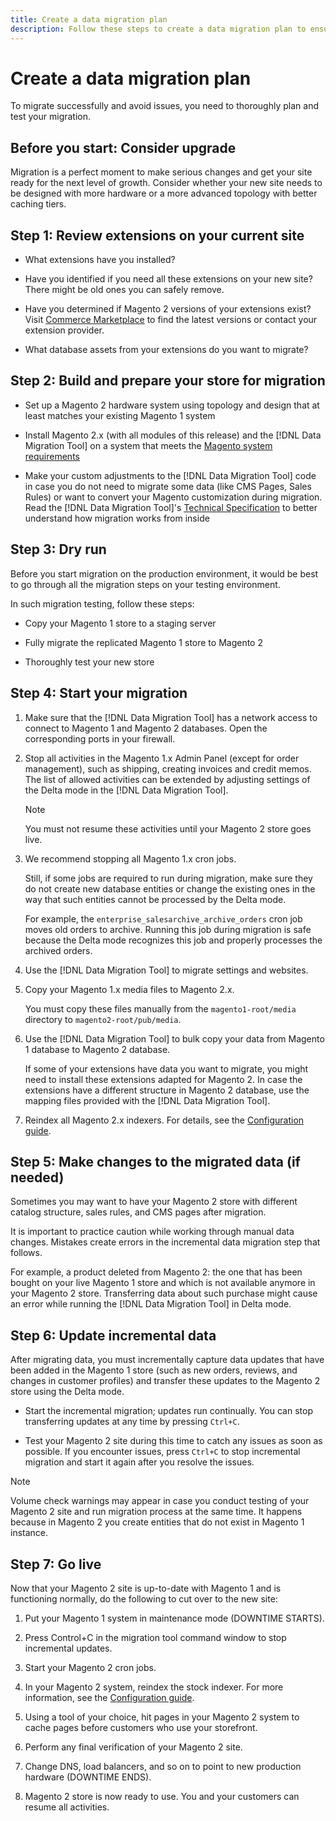 ```yaml
---
title: Create a data migration plan
description: Follow these steps to create a data migration plan to ensure a successful upgrade from Magento 1 to Magento 2.
---
```


# Create a data migration plan

To migrate successfully and avoid issues, you need to thoroughly plan and test your migration.

## Before you start: Consider upgrade

Migration is a perfect moment to make serious changes and get your site ready for the next level of growth. Consider whether your new site needs to be designed with more hardware or a more advanced topology with better caching tiers.

## Step 1: Review extensions on your current site

*  What extensions have you installed?

*  Have you identified if you need all these extensions on your new site? There might be old ones you can safely remove.

*  Have you determined if Magento 2 versions of your extensions exist? Visit [Commerce Marketplace] to find the latest versions or contact your extension provider.

*  What database assets from your extensions do you want to migrate?

## Step 2: Build and prepare your store for migration

*  Set up a Magento 2 hardware system using topology and design that at least matches your existing Magento 1 system

*  Install Magento 2.x (with all modules of this release) and the [!DNL Data Migration Tool] on a system that meets the [Magento system requirements]

*  Make your custom adjustments to the [!DNL Data Migration Tool] code in case you do not need to migrate some data (like CMS Pages, Sales Rules) or want to convert your Magento customization during migration. Read the [!DNL Data Migration Tool]'s [Technical Specification](technical-specification.md) to better understand how migration works from inside

## Step 3: Dry run

Before you start migration on the production environment, it would be best to go through all the migration steps on your testing environment.

In such migration testing, follow these steps:

*  Copy your Magento 1 store to a staging server

*  Fully migrate the replicated Magento 1 store to Magento 2

*  Thoroughly test your new store

## Step 4: Start your migration

1. Make sure that the [!DNL Data Migration Tool] has a network access to connect to Magento 1 and Magento 2 databases. Open the corresponding ports in your firewall.

1. Stop all activities in the Magento 1.x Admin Panel (except for order management), such as shipping, creating invoices and credit memos. The list of allowed activities can be extended by adjusting settings of the Delta mode in the [!DNL Data Migration Tool].

   >[!NOTE]
   >
   >You must not resume these activities until your Magento 2 store goes live.

1. We recommend stopping all Magento 1.x cron jobs.

   Still, if some jobs are required to run during migration, make sure they do not create new database entities or change the existing ones in the way that such entities cannot be processed by the Delta mode.

   For example, the `enterprise_salesarchive_archive_orders` cron job moves old orders to archive. Running this job during migration is safe because the Delta mode recognizes this job and properly processes the archived orders.

1. Use the [!DNL Data Migration Tool] to migrate settings and websites.

1. Copy your Magento 1.x media files to Magento 2.x.

   You must copy these files manually from the `magento1-root/media` directory to `magento2-root/pub/media`.

1. Use the [!DNL Data Migration Tool] to bulk copy your data from Magento 1 database to Magento 2 database.

   If some of your extensions have data you want to migrate, you might need to install these extensions adapted for Magento 2. In case the extensions have a different structure in Magento 2 database, use the mapping files provided with the [!DNL Data Migration Tool].

1. Reindex all Magento 2.x indexers. For details, see the [Configuration guide].

## Step 5: Make changes to the migrated data (if needed)

Sometimes you may want to have your Magento 2 store with different catalog structure, sales rules, and CMS pages after migration.

It is important to practice caution while working through manual data changes. Mistakes create errors in the incremental data migration step that follows.

For example, a product deleted from Magento 2: the one that has been bought on your live Magento 1 store and which is not available anymore in your Magento 2 store. Transferring data about such purchase might cause an error while running the [!DNL Data Migration Tool] in Delta mode.

## Step 6: Update incremental data

After migrating data, you must incrementally capture data updates that have been added in the Magento 1 store (such as new orders, reviews, and changes in customer profiles) and transfer these updates to the Magento 2 store using the Delta mode.

*  Start the incremental migration; updates run continually. You can stop transferring updates at any time by pressing `Ctrl+C`.

*  Test your Magento 2 site during this time to catch any issues as soon as possible. If you encounter issues, press `Ctrl+C` to stop incremental migration and start it again after you resolve the issues.

>[!NOTE]
>
>Volume check warnings may appear in case you conduct testing of your Magento 2 site and run migration process at the same time. It happens because in Magento 2 you create entities that do not exist in Magento 1 instance.

## Step 7: Go live

Now that your Magento 2 site is up-to-date with Magento 1 and is functioning normally, do the following to cut over to the new site:

1. Put your Magento 1 system in maintenance mode (DOWNTIME STARTS).

1. Press Control+C in the migration tool command window to stop incremental updates.

1. Start your Magento 2 cron jobs.

1. In your Magento 2 system, reindex the stock indexer. For more information, see the [Configuration guide].

1. Using a tool of your choice, hit pages in your Magento 2 system to cache pages before customers who use your storefront.

1. Perform any final verification of your Magento 2 site.

1. Change DNS, load balancers, and so on to point to new production hardware (DOWNTIME ENDS).

1. Magento 2 store is now ready to use. You and your customers can resume all activities.

<!-- LINK ADDRESSES -->
[Magento system requirements]: ../../installation/system-requirements.md
[Commerce Marketplace]: https://marketplace.magento.com
[Configuration guide]: ../../configuration/cli/manage-indexers.md
